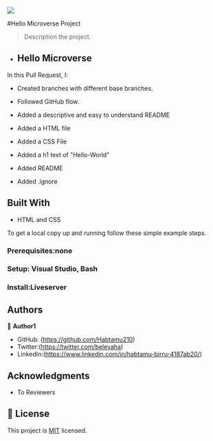 ![](https://img.shields.io/badge/Microverse-blueviolet)

#Hello Microverse Project

> Description the project.
- ## Hello Microverse

In this Pull Request, I:

- Created branches with different base branches.

- Followed GitHub flow.

- Added a descriptive and easy to understand README

- Added a HTML file

- Added a CSS File

- Added a h1 text of "Hello-World"

- Added README

- Added .ignore



## Built With

- HTML and CSS



To get a local copy up and running follow these simple example steps.

### Prerequisites:none

### Setup: Visual Studio, Bash 

### Install:Liveserver


## Authors

👤 **Author1**

- GitHub: (https://github.com/Habtamu210)
- Twitter:(https://twitter.com/beleyaha)
- LinkedIn:(https://www.linkedin.com/in/habtamu-birru-4187ab20/)


## Acknowledgments

- To Reviewers


## 📝 License

This project is [MIT](./LICENSE) licensed.



